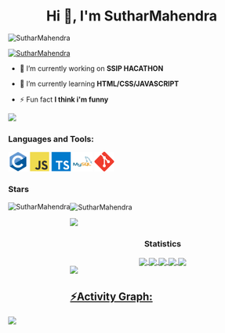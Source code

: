 <h1 align="center">Hi 👋, I'm SutharMahendra</h1>
<p align="left"> <img src="https://komarev.com/ghpvc/?username=SutharMahendra&label=Profile%20views&color=0e75b6&style=flat" alt="SutharMahendra" /> </p>

<p align="left"> <a href="https://github.com/ryo-ma/github-profile-trophy"><img src="https://github-profile-trophy.vercel.app/?username=SutharMahendra&theme=" alt="SutharMahendra" /></a> </p>

- 🔭 I’m currently working on **SSIP HACATHON**
- 🌱 I’m currently learning **HTML/CSS/JAVASCRIPT**


- ⚡ Fun fact **I think i'm funny**

<div> <a href="https://github.com/SutharMahendra" target="_blank"><img src="https://img.shields.io/badge/GitHub-100000?style=for-the-badge&logo=github&logoColor=white" target="_blank"></a>
</div><h3 align="left">Languages and Tools:</h3>
<p align="left">
<img src="https://raw.githubusercontent.com/teamedwardforever/Readme-Generator/71f25dd8b98329b168142a6b782a107b75eab178/svg/Skills/Languages/c-original.svg" alt="C" width="40" height="40"/>
<img src="https://raw.githubusercontent.com/teamedwardforever/Readme-Generator/71f25dd8b98329b168142a6b782a107b75eab178/svg/Skills/Languages/javascript-original.svg" alt="Javascript" width="40" height="40"/>
<img src="https://raw.githubusercontent.com/teamedwardforever/Readme-Generator/71f25dd8b98329b168142a6b782a107b75eab178/svg/Skills/Languages/typescript-original.svg" alt="Typescript" width="40" height="40"/>
<img src="https://raw.githubusercontent.com/teamedwardforever/Readme-Generator/71f25dd8b98329b168142a6b782a107b75eab178/svg/Skills/Database/mysql-original-wordmark.svg" alt="Mysql" width="40" height="40"/>
<img src="https://raw.githubusercontent.com/teamedwardforever/Readme-Generator/71f25dd8b98329b168142a6b782a107b75eab178/svg/Skills/Other/git-scm-icon.svg" alt="Git" width="40" height="40"/>
</p>

<h3 align="left">Stars</h3>
<img align="left" height="180em" src="https://github-readme-stats.vercel.app/api/top-langs/?username=SutharMahendra&hide_progress=true&theme=monokai" alt=SutharMahendra />

<p><img align="center" height="180em" src="https://github-readme-streak-stats.herokuapp.com/?user=SutharMahendra&theme=monokai" alt="SutharMahendra" /></p>

<img src="https://user-images.githubusercontent.com/73097560/115834477-dbab4500-a447-11eb-908a-139a6edaec5c.gif"><h3 align="center">Statistics</h3>
<div align="center">
<a href="https://github.com/SutharMahendra">
<img align="center" src="http://github-profile-summary-cards.vercel.app/api/cards/stats?username=SutharMahendra&theme=2077" height="180em" />
<img align="center" src="http://github-profile-summary-cards.vercel.app/api/cards/most-commit-language?username=SutharMahendra&theme=2077" height="180em" />
<img align="center" src="http://github-profile-summary-cards.vercel.app/api/cards/repos-per-language?username=SutharMahendra&theme=2077" height="180em" />
<img align="center" src="http://github-profile-summary-cards.vercel.app/api/cards/productive-time?username=SutharMahendra&theme=2077" height="180em" />
<img align="center" src="http://github-profile-summary-cards.vercel.app/api/cards/profile-details?username=SutharMahendra&theme=2077" height="180em" />
</div>
<img src="https://user-images.githubusercontent.com/73097560/115834477-dbab4500-a447-11eb-908a-139a6edaec5c.gif"><h2 align="left">⚡Activity Graph:</h2>
<img align="center" src="https://github-readme-activity-graph.vercel.app/graph?username=SutharMahendra&theme=monokai"/>

